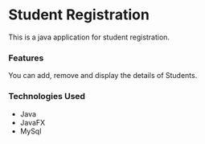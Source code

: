 # Student Registration
This is a java application for student registration.

### Features

You can add, remove and display the details of Students. 


### Technologies Used

- Java
- JavaFX
- MySql
